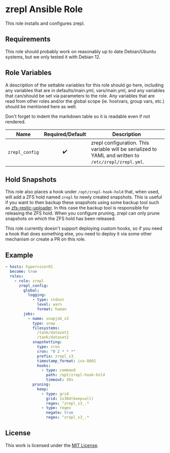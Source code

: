 # zrepl Ansible Role

This role installs and configures zrepl.

## Requirements

This role should probably work on reasonably up to date Debian/Ubuntu systems, but we only tested it with Debian 12.

## Role Variables

A description of the settable variables for this role should go here, including any variables that are in defaults/main.yml, vars/main.yml, and any variables that can/should be set via parameters to the role.
Any variables that are read from other roles and/or the global scope (ie. hostvars, group vars, etc.) should be mentioned here as well.

Don't forget to indent the markdown table so it is readable even if not rendered.

| Name           |  Required/Default  | Description                                                                                          |
| -------------- | :----------------: | ---------------------------------------------------------------------------------------------------- |
| `zrepl_config` | :heavy_check_mark: | zrepl configuration. This variable will be serialized to YAML and written to `/etc/zrepl/zrepl.yml`. |

## Hold Snapshots

This role also places a hook under `/opt/zrepl-hook-hold` that, when used, will add a ZFS hold named `zrepl` to newly created snapshots.
This is useful if you want to then backup these snapshots using some backup tool such as [zfs-restic-uploader](https://github.com/stuvusIT/ansible_zfs_restic_uploader).
In this case the backup tool is responsible for releasing the ZFS hold.
When you configure pruning, zrepl can only prune snapshots on which the ZFS hold has been released.

This role currently doesn't support deploying custom hooks, so if you need a hook that does something else, you need to deploy it via some other mechanism or create a PR on this role.

## Example

```yml
- hosts: hypervisor01
  become: true
  roles:
    - role: zrepl
      zrepl_config:
        global:
          logging:
            - type: stdout
              level: warn
              format: human
        jobs:
          - name: snapjob_s3
            type: snap
            filesystems:
              /tank/dataset1
              /tank/dataset2
            snapshotting:
              type: cron
              cron: "0 2 * * *"
              prefix: zrepl_s3_
              timestamp_format: iso-8601
              hooks:
                - type: command
                  path: /opt/zrepl-hook-hold
                  timeout: 30s
            pruning:
              keep:
                - type: grid
                  grid: 1x30d(keep=all)
                  regex: ^zrepl_s3_.*
                - type: regex
                  negate: true
                  regex: ^zrepl_s3_.*
```

## License

This work is licensed under the [MIT License](./LICENSE).
